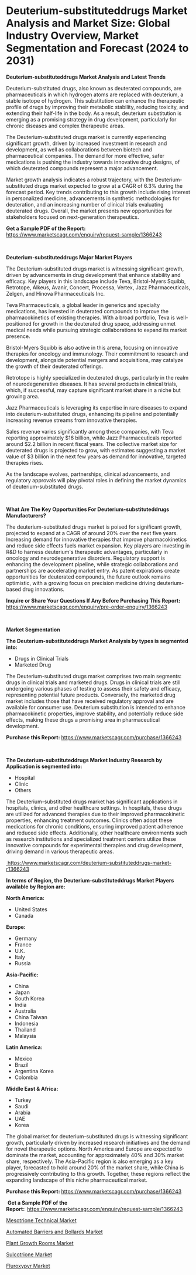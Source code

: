 <p><h1>Deuterium-substituteddrugs Market Analysis and Market Size: Global Industry Overview, Market Segmentation and Forecast (2024 to 2031)</h1></p><p><strong>Deuterium-substituteddrugs Market Analysis and Latest Trends</strong></p>
<p><p>Deuterium-substituted drugs, also known as deuterated compounds, are pharmaceuticals in which hydrogen atoms are replaced with deuterium, a stable isotope of hydrogen. This substitution can enhance the therapeutic profile of drugs by improving their metabolic stability, reducing toxicity, and extending their half-life in the body. As a result, deuterium substitution is emerging as a promising strategy in drug development, particularly for chronic diseases and complex therapeutic areas.</p><p>The Deuterium-substituted drugs market is currently experiencing significant growth, driven by increased investment in research and development, as well as collaborations between biotech and pharmaceutical companies. The demand for more effective, safer medications is pushing the industry towards innovative drug designs, of which deuterated compounds represent a major advancement.</p><p>Market growth analysis indicates a robust trajectory, with the Deuterium-substituted drugs market expected to grow at a CAGR of 6.3% during the forecast period. Key trends contributing to this growth include rising interest in personalized medicine, advancements in synthetic methodologies for deuteration, and an increasing number of clinical trials evaluating deuterated drugs. Overall, the market presents new opportunities for stakeholders focused on next-generation therapeutics.</p></p>
<p><strong>Get a Sample PDF of the Report:&nbsp;</strong> <a href="https://www.marketscagr.com/enquiry/request-sample/1366243?utm_campaign=1557&utm_medium=2&utm_source=Github&utm_content=ia&utm_term=18102024&utm_id=deuterium-substituteddrugs">https://www.marketscagr.com/enquiry/request-sample/1366243</a></p>
<p>&nbsp;</p>
<p><strong>Deuterium-substituteddrugs Major Market Players</strong></p>
<p><p>The Deuterium-substituted drugs market is witnessing significant growth, driven by advancements in drug development that enhance stability and efficacy. Key players in this landscape include Teva, Bristol-Myers Squibb, Retrotope, Alkeus, Avanir, Concert, Processa, Vertex, Jazz Pharmaceuticals, Zelgen, and Hinova Pharmaceuticals Inc.</p><p>Teva Pharmaceuticals, a global leader in generics and specialty medications, has invested in deuterated compounds to improve the pharmacokinetics of existing therapies. With a broad portfolio, Teva is well-positioned for growth in the deuterated drug space, addressing unmet medical needs while pursuing strategic collaborations to expand its market presence.</p><p>Bristol-Myers Squibb is also active in this arena, focusing on innovative therapies for oncology and immunology. Their commitment to research and development, alongside potential mergers and acquisitions, may catalyze the growth of their deuterated offerings.</p><p>Retrotope is highly specialized in deuterated drugs, particularly in the realm of neurodegenerative diseases. It has several products in clinical trials, which, if successful, may capture significant market share in a niche but growing area.</p><p>Jazz Pharmaceuticals is leveraging its expertise in rare diseases to expand into deuterium-substituted drugs, enhancing its pipeline and potentially increasing revenue streams from innovative therapies.</p><p>Sales revenue varies significantly among these companies, with Teva reporting approximately $16 billion, while Jazz Pharmaceuticals reported around $2.2 billion in recent fiscal years. The collective market size for deuterated drugs is projected to grow, with estimates suggesting a market value of $3 billion in the next few years as demand for innovative, targeted therapies rises.</p><p>As the landscape evolves, partnerships, clinical advancements, and regulatory approvals will play pivotal roles in defining the market dynamics of deuterium-substituted drugs.</p></p>
<p>&nbsp;</p>
<p><strong>What Are The Key Opportunities For Deuterium-substituteddrugs Manufacturers?</strong></p>
<p><p>The deuterium-substituted drugs market is poised for significant growth, projected to expand at a CAGR of around 20% over the next five years. Increasing demand for innovative therapies that improve pharmacokinetics and reduce side effects fuels market expansion. Key players are investing in R&D to harness deuterium's therapeutic advantages, particularly in oncology and neurodegenerative disorders. Regulatory support is enhancing the development pipeline, while strategic collaborations and partnerships are accelerating market entry. As patent expirations create opportunities for deuterated compounds, the future outlook remains optimistic, with a growing focus on precision medicine driving deuterium-based drug innovations.</p></p>
<p><strong>Inquire or Share Your Questions If Any Before Purchasing This Report:</strong> <a href="https://www.marketscagr.com/enquiry/pre-order-enquiry/1366243?utm_campaign=1557&utm_medium=2&utm_source=Github&utm_content=ia&utm_term=18102024&utm_id=deuterium-substituteddrugs">https://www.marketscagr.com/enquiry/pre-order-enquiry/1366243</a></p>
<p>&nbsp;</p>
<p><strong>Market Segmentation</strong></p>
<p><strong>The Deuterium-substituteddrugs Market Analysis by types is segmented into:</strong></p>
<p><ul><li>Drugs in Clinical Trials</li><li>Marketed Drug</li></ul></p>
<p><p>The Deuterium-substituted drugs market comprises two main segments: drugs in clinical trials and marketed drugs. Drugs in clinical trials are still undergoing various phases of testing to assess their safety and efficacy, representing potential future products. Conversely, the marketed drug market includes those that have received regulatory approval and are available for consumer use. Deuterium substitution is intended to enhance pharmacokinetic properties, improve stability, and potentially reduce side effects, making these drugs a promising area in pharmaceutical development.</p></p>
<p><strong>Purchase this Report:&nbsp;</strong><a href="https://www.marketscagr.com/purchase/1366243?utm_campaign=1557&utm_medium=2&utm_source=Github&utm_content=ia&utm_term=18102024&utm_id=deuterium-substituteddrugs">https://www.marketscagr.com/purchase/1366243</a></p>
<p>&nbsp;</p>
<p><strong>The Deuterium-substituteddrugs Market Industry Research by Application is segmented into:</strong></p>
<p><ul><li>Hospital</li><li>Clinic</li><li>Others</li></ul></p>
<p><p>The Deuterium-substituted drugs market has significant applications in hospitals, clinics, and other healthcare settings. In hospitals, these drugs are utilized for advanced therapies due to their improved pharmacokinetic properties, enhancing treatment outcomes. Clinics often adopt these medications for chronic conditions, ensuring improved patient adherence and reduced side effects. Additionally, other healthcare environments such as research institutions and specialized treatment centers utilize these innovative compounds for experimental therapies and drug development, driving demand in various therapeutic areas.</p></p>
<p><a href="https://www.marketscagr.com/deuterium-substituteddrugs-market-r1366243?utm_campaign=1557&utm_medium=2&utm_source=Github&utm_content=ia&utm_term=18102024&utm_id=deuterium-substituteddrugs">&nbsp;https://www.marketscagr.com/deuterium-substituteddrugs-market-r1366243</a></p>
<p><strong>In terms of Region, the Deuterium-substituteddrugs Market Players available by Region are:</strong></p>
<p>
    <p> <strong> North America: </strong>
        <ul>
            <li>United States</li>
            <li>Canada</li>
        </ul>
        </p> 
    <p> <strong> Europe: </strong>
        <ul>
            <li>Germany</li>
            <li>France</li>
            <li>U.K.</li>
            <li>Italy</li>
            <li>Russia</li>
        </ul>
        </p> 
    <p> <strong> Asia-Pacific: </strong>
        <ul>
            <li>China</li>
            <li>Japan</li>
            <li>South Korea</li>
            <li>India</li>
            <li>Australia</li>
            <li>China Taiwan</li>
            <li>Indonesia</li>
            <li>Thailand</li>
            <li>Malaysia</li>
        </ul>
        </p> 
    <p> <strong> Latin America: </strong>
        <ul>
            <li>Mexico</li>
            <li>Brazil</li>
            <li>Argentina Korea</li>
            <li>Colombia</li>
        </ul>
        </p> 
    <p> <strong> Middle East & Africa: </strong>
        <ul>
            <li>Turkey</li>
            <li>Saudi</li>
            <li>Arabia</li>
            <li>UAE</li>
            <li>Korea</li>
        </ul>
    </p>
    </p>
<p><p>The global market for deuterium-substituted drugs is witnessing significant growth, particularly driven by increased research initiatives and the demand for novel therapeutic options. North America and Europe are expected to dominate the market, accounting for approximately 40% and 30% market share, respectively. The Asia-Pacific region is also emerging as a key player, forecasted to hold around 20% of the market share, while China is progressively contributing to this growth. Together, these regions reflect the expanding landscape of this niche pharmaceutical market.</p></p>
<p><strong>Purchase this Report: </strong><a href="https://www.marketscagr.com/purchase/1366243?utm_campaign=1557&utm_medium=2&utm_source=Github&utm_content=ia&utm_term=18102024&utm_id=deuterium-substituteddrugs">https://www.marketscagr.com/purchase/1366243</a></p>
<p>&nbsp;<strong>Get a Sample PDF of the Report:&nbsp;&nbsp;</strong><a href="https://www.marketscagr.com/enquiry/request-sample/1366243?utm_campaign=1557&utm_medium=2&utm_source=Github&utm_content=ia&utm_term=18102024&utm_id=deuterium-substituteddrugs">https://www.marketscagr.com/enquiry/request-sample/1366243</a></p>
<p><strong></strong></p>
<p><p><a href="https://www.linkedin.com/pulse/exploring-mesotrione-technical-market-dynamics-global-pisae?utm_campaign=1557&utm_medium=2&utm_source=Github&utm_content=ia&utm_term=18102024&utm_id=deuterium-substituteddrugs">Mesotrione Technical Market</a></p><p><a href="https://issuu.com/reportprime-2/docs/automated-barriers-and-bollards-mar_90c5e065174fad?utm_campaign=1557&utm_medium=2&utm_source=Github&utm_content=ia&utm_term=18102024&utm_id=deuterium-substituteddrugs">Automated Barriers and Bollards Market</a></p><p><a href="https://github.com/ashepherd82/Market-Research-Report-List-6/blob/main/plant-growth-rooms-market.md?utm_campaign=1557&utm_medium=2&utm_source=Github&utm_content=ia&utm_term=18102024&utm_id=deuterium-substituteddrugs">Plant Growth Rooms Market</a></p><p><a href="https://www.linkedin.com/pulse/sulcotrione-market-innovations-trends-comprehensive-study-krnoe?utm_campaign=1557&utm_medium=2&utm_source=Github&utm_content=ia&utm_term=18102024&utm_id=deuterium-substituteddrugs">Sulcotrione Market</a></p><p><a href="https://www.linkedin.com/pulse/fluroxypyr-market-global-insights-regional-analysis-2024-gaeje?utm_campaign=1557&utm_medium=2&utm_source=Github&utm_content=ia&utm_term=18102024&utm_id=deuterium-substituteddrugs">Fluroxypyr Market</a></p></p>